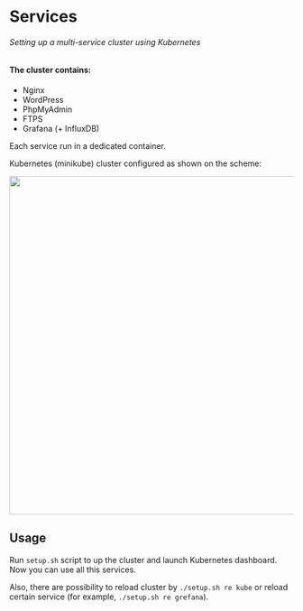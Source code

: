 # Services

###### _Setting up a multi-service cluster using Kubernetes_

#### The cluster contains:
- Nginx
- WordPress
- PhpMyAdmin
- FTPS
- Grafana (+ InfluxDB)

Each service run in a dedicated container. 

Kubernetes (minikube) cluster configured as shown on the scheme:

<img src="https://user-images.githubusercontent.com/81406370/121785873-14080d80-cbc5-11eb-9b3f-9ceb3a2a7a42.jpeg" width="600" />

## Usage

Run `setup.sh` script to up the cluster and launch Kubernetes dashboard. Now you can use all this services. 

Also, there are possibility to reload cluster by `./setup.sh re kube` or reload certain service (for example, `./setup.sh re grefana`).
